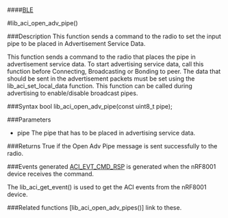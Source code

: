 ####[BLE](https://github.com/NordicSemiconductor/ble-sdk-arduino/tree/master/documentation/libraries/BLE "Go to BLE folder")

#lib_aci_open_adv_pipe()

###Description
This function sends a command to the radio to set the input pipe to be placed in Advertisement Service Data.

This function sends a command to the radio that places the pipe in advertisement service data.
To start advertising service data, call this function before Connecting, Broadcasting or Bonding to peer.
The data that should be sent in the advertisement packets must be set using the lib_aci_set_local_data function.
This function can be called during advertising to enable/disable broadcast pipes.  

###Syntax
    bool lib_aci_open_adv_pipe(const uint8_t pipe);

###Parameters
* pipe The pipe that has to be placed in advertising service data.

###Returns
    True if the Open Adv Pipe message is sent successfully to the radio.

###Events generated
[ACI_EVT_CMD_RSP](https://devzone.nordicsemi.com/documentation/ps/nRF8001_PS_v1.2.pdf#G1050945 "Go to nRF8001 PS") is generated when the nRF8001 device receives the command.   
  
The lib_aci_get_event() is used to get the ACI events from the nRF8001 device.


###Related functions
[lib_aci_open_adv_pipes()] link to these.
